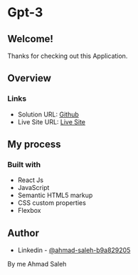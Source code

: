 # Gpt-3


## Welcome! 
Thanks for checking out this Application.

## Overview

### Links

- Solution URL: [Github](https://github.com/AhmadSaleh99)
- Live Site URL: [Live Site](https://stupendous-froyo-3d8f4f.netlify.app)

## My process

### Built with

- React Js
- JavaScript
- Semantic HTML5 markup
- CSS custom properties
- Flexbox


## Author

- Linkedin - [@ahmad-saleh-b9a829205](https://www.linkedin.com/in/ahmad-saleh-b9a829205/)

By me
  Ahmad Saleh
